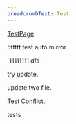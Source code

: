 ```yaml
---
breadcrumbText: Test
---
```


[TestPage](testurl/testpage1.md)



5ttttt
test auto mirror.

`11111111
dfs

try update.

update two file.


Test Conflict..


tests
